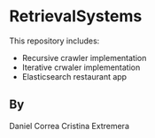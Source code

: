 # RetrievalSystems

This repository includes: 
- Recursive crawler implementation
- Iterative crwaler implementation
- Elasticsearch restaurant app

## By

Daniel Correa
Cristina Extremera
